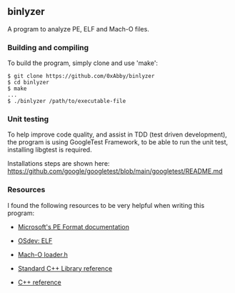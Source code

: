 ## binlyzer

A program to analyze PE, ELF and Mach-O files.

### Building and compiling
To build the program, simply clone and use 'make':
```
$ git clone https://github.com/0xAbby/binlyzer
$ cd binlyzer
$ make
...
$ ./binlyzer /path/to/executable-file
```

### Unit testing

To help improve code quality, and assist in TDD (test driven development), the program is using GoogleTest Framework, to be able to run the unit test, installing libgtest is required. 

Installations steps are shown here: https://github.com/google/googletest/blob/main/googletest/README.md 


### Resources 

I found the following resources to be very helpful when writing this program:

- [Microsoft's PE Format documentation](https://learn.microsoft.com/en-us/windows/win32/debug/pe-format)

- [OSdev: ELF](https://wiki.osdev.org/ELF) 

- [Mach-O loader.h](https://opensource.apple.com/source/xnu/xnu-4570.1.46/EXTERNAL_HEADERS/mach-o/loader.h.auto.html) 


- [Standard C++ Library reference](https://cplusplus.com/reference/)

- [C++ reference](https://en.cppreference.com/w/)

